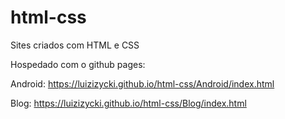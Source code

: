 # html-css
Sites criados com HTML e CSS

Hospedado com o github pages:

Android: https://luizizycki.github.io/html-css/Android/index.html

Blog: https://luizizycki.github.io/html-css/Blog/index.html
